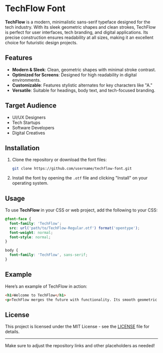 # TechFlow Font

**TechFlow** is a modern, minimalistic sans-serif typeface designed for the tech industry. With its sleek geometric shapes and clean strokes, TechFlow is perfect for user interfaces, tech branding, and digital applications. Its precise construction ensures readability at all sizes, making it an excellent choice for futuristic design projects.

## Features

- **Modern & Sleek**: Clean, geometric shapes with minimal stroke contrast.
- **Optimized for Screens**: Designed for high readability in digital environments.
- **Customizable**: Features stylistic alternates for key characters like "A."
- **Versatile**: Suitable for headings, body text, and tech-focused branding.

## Target Audience

- UI/UX Designers
- Tech Startups
- Software Developers
- Digital Creatives

## Installation

1. Clone the repository or download the font files:

   ```bash
   git clone https://github.com/username/techflow-font.git
   ```

2. Install the font by opening the `.otf` file and clicking "Install" on your operating system.

## Usage

To use **TechFlow** in your CSS or web project, add the following to your CSS:

```css
@font-face {
  font-family: 'TechFlow';
  src: url('path/to/TechFlow-Regular.otf') format('opentype');
  font-weight: normal;
  font-style: normal;
}

body {
  font-family: 'TechFlow', sans-serif;
}
```

## Example

Here’s an example of TechFlow in action:

```html
<h1>Welcome to TechFlow</h1>
<p>TechFlow merges the future with functionality. Its smooth geometric shapes create a bold yet professional statement.</p>
```

## License

This project is licensed under the MIT License - see the [LICENSE](LICENSE) file for details.

---

Make sure to adjust the repository links and other placeholders as needed!
